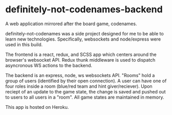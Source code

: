 # definitely-not-codenames-backend

A web application mirrored after the board game, codenames.

definitely-not-codenames was a side project designed for me to be able to learn new technologies. Specifically, websockets and node/express were used in this build.

The frontend is a react, redux, and SCSS app which centers around the browser's websocket API. Redux thunk middleware is used to dispatch asyncronous WS actions to the backend.

The backend is an express, node, ws websockets API. "Rooms" hold a group of users (identified by their open connection). A user can have one of four roles inside a room (blue/red team and hint giver/reciever). Upon reciept of an update to the game state, the change is saved and pushed out to users to all users in a "room". All game states are maintained in memory.

This app is hosted on Heroku.
